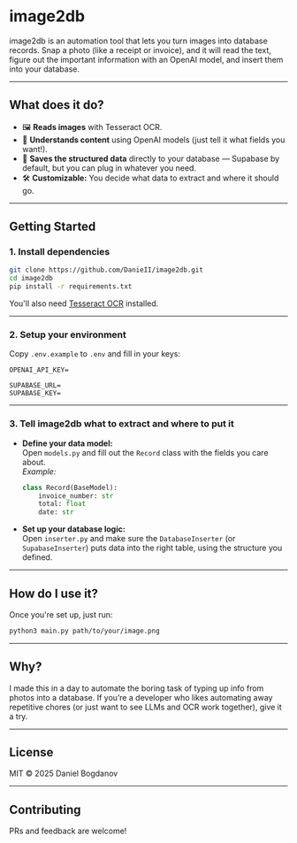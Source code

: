 # image2db

image2db is an automation tool that lets you turn images into database records. Snap a photo (like a receipt or invoice), and it will read the text, figure out the important information with an OpenAI model, and insert them into your database.

---

## What does it do?

- 🖼️ **Reads images** with Tesseract OCR.
- 🧠 **Understands content** using OpenAI models (just tell it what fields you want!).
- 💾 **Saves the structured data** directly to your database — Supabase by default, but you can plug in whatever you need.
- 🛠️ **Customizable:** You decide what data to extract and where it should go.

---

## Getting Started

### 1. Install dependencies

```bash
git clone https://github.com/DanieII/image2db.git
cd image2db
pip install -r requirements.txt
```
You'll also need [Tesseract OCR](https://github.com/tesseract-ocr/tesseract) installed.

---

### 2. Setup your environment

Copy `.env.example` to `.env` and fill in your keys:

```dotenv name=.env.example
OPENAI_API_KEY=

SUPABASE_URL=
SUPABASE_KEY=
```

---

### 3. Tell image2db what to extract and where to put it

- **Define your data model:**  
  Open `models.py` and fill out the `Record` class with the fields you care about.  
  _Example:_
  ```python
  class Record(BaseModel):
      invoice_number: str
      total: float
      date: str
  ```
- **Set up your database logic:**  
  Open `inserter.py` and make sure the `DatabaseInserter` (or `SupabaseInserter`) puts data into the right table, using the structure you defined.

---

## How do I use it?

Once you're set up, just run:

```bash
python3 main.py path/to/your/image.png
```

---

## Why?

I made this in a day to automate the boring task of typing up info from photos into a database. If you’re a developer who likes automating away repetitive chores (or just want to see LLMs and OCR work together), give it a try.

---

## License

MIT © 2025 Daniel Bogdanov

---

## Contributing

PRs and feedback are welcome!

